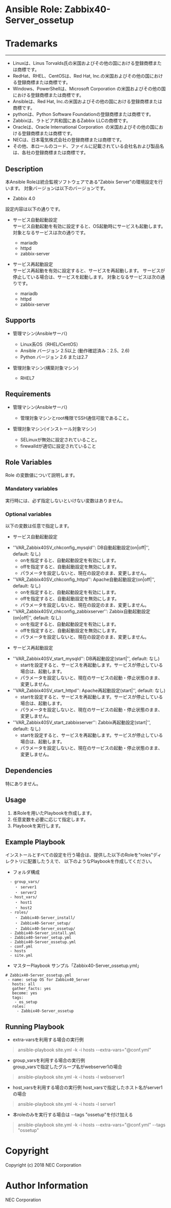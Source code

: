 # Ansible Role: Zabbix40-Server_ossetup

# Trademarks
-----------
* Linuxは、Linus Torvalds氏の米国およびその他の国における登録商標または商標です。
* RedHat、RHEL、CentOSは、Red Hat, Inc.の米国およびその他の国における登録商標または商標です。
* Windows、PowerShellは、Microsoft Corporation の米国およびその他の国における登録商標または商標です。
* Ansibleは、Red Hat, Inc.の米国およびその他の国における登録商標または商標です。
* pythonは、Python Software Foundationの登録商標または商標です。
* Zabbixは、ラトビア共和国にあるZabbix LLCの商標です。
* Oracleは、Oracle International Corporation の米国およびその他の国における登録商標または商標です。
* NECは、日本電気株式会社の登録商標または商標です。
* その他、本ロールのコード、ファイルに記載されている会社名および製品名は、各社の登録商標または商標です。

## Description

本Ansible Roleは統合監視ソフトウェアである"Zabbix Server"の環境設定を行います。
対象バージョンは以下のバージョンです。

- Zabbix 4.0

設定内容は以下の通りです。

- サービス自動起動設定  
サービス自動起動を有効に設定すると、OS起動時にサービスも起動します。
対象となるサービスは次の通りです。
  * mariadb
  * httpd
  * zabbix-server

- サービス再起動設定  
 サービス再起動を有効に設定すると、サービスを再起動します。
 サービスが停止している場合は、サービスを起動します。
 対象となるサービスは次の通りです。
  * mariadb
  * httpd
  * zabbix-server

## Supports

- 管理マシン(Ansibleサーバ)
  * Linux系OS（RHEL/CentOS）
  * Ansible バージョン 2.5以上 (動作確認済み：2.5、2.6)
  * Python バージョン 2.6 または2.7

- 管理対象マシン(構築対象マシン)
  * RHEL7

## Requirements

- 管理マシン(Ansibleサーバ)  
  * 管理対象マシンとroot権限でSSH通信可能であること。

- 管理対象マシン(インストール対象マシン)  
  * SELinuxが無効に設定されていること。
  * firewalldが適切に設定されていること

## Role Variables

Role の変数値について説明します。

### Mandatory variables

実行時には、必ず指定しないといけない変数はありません。

### Optional variables

以下の変数は任意で指定します。

 - サービス自動起動設定
  * ''VAR_Zabbix40SV_chkconfig_mysqld'': DB自動起動設定(on|off|'', default: なし)
    + onを指定すると、自動起動設定を有効にします。
    + offを指定すると、自動起動設定を無効にします。
    + パラメータを設定しないと、現在の設定のまま、変更しません。
  * ''VAR_Zabbix40SV_chkconfig_httpd'': Apache自動起動設定(on|off|'', default: なし)
    + onを指定すると、自動起動設定を有効にします。
    + offを指定すると、自動起動設定を無効にします。
    + パラメータを設定しないと、現在の設定のまま、変更しません。
  * ''VAR_Zabbix40SV_chkconfig_zabbixserver'': Zabbix自動起動設定(on|off|'', default: なし)
    + onを指定すると、自動起動設定を有効にします。
    + offを指定すると、自動起動設定を無効にします。
    + パラメータを設定しないと、現在の設定のまま、変更しません。
 - サービス再起動設定
  * ''VAR_Zabbix40SV_start_mysqld'': DB再起動設定(start|'', default: なし)
    + startを設定すると、サービスを再起動します。サービスが停止している場合は、起動します。
    + パラメータを設定しないと、現在のサービスの起動・停止状態のまま、変更しません。
  * ''VAR_Zabbix40SV_start_httpd'': Apache再起動設定(start|'', default: なし)
    + startを設定すると、サービスを再起動します。サービスが停止している場合は、起動します。
    + パラメータを設定しないと、現在のサービスの起動・停止状態のまま、変更しません。
  * ''VAR_Zabbix40SV_start_zabbixserver'': Zabbix再起動設定(start|'', default: なし)
    + startを設定すると、サービスを再起動します。サービスが停止している場合は、起動します。
    + パラメータを設定しないと、現在のサービスの起動・停止状態のまま、変更しません。

## Dependencies

特にありません。

## Usage

1. 本Roleを用いたPlaybookを作成します。
2. 任意変数を必要に応じて指定します。
3. Playbookを実行します。

## Example Playbook

インストールとすべての設定を行う場合は、提供した以下のRoleを"roles"ディレクトリに配置したうえで、
以下のようなPlaybookを作成してください。

- フォルダ構成
~~~
  - group_vars/
    ・ server1
    ・ server2
  - host_vars/
    ・ host1
    ・ host2
  - roles/
    ・ Zabbix40-Server_install/
    ・ Zabbix40-Server_setup/
    ・ Zabbix40-Server_ossetup/
  - Zabbix40-Server_install.yml
  - Zabbix40-Server_setup.yml
  - Zabbix40-Server_ossetup.yml
  - conf.yml
  - hosts
  - site.yml
~~~

- マスターPlaybook サンプル「Zabbix40-Server_ossetup.yml」
~~~
# Zabbix40-Server_ossetup.yml
 - name: setup OS for Zabbix40_Server
   hosts: all
   gather_facts: yes
   become: yes
   tags:
    - os_setup
   roles:
     - Zabbix40-Server_ossetup
~~~

## Running Playbook

- extra-varsを利用する場合の実行例
> ansible-playbook site.yml -k -i hosts --extra-vars="@conf.yml"

- group\_varsを利用する場合の実行例   
  group\_varsで指定したグループ名がwebserver1の場合
> ansible-playbook site.yml -k -i hosts -l webserver1

- host\_varsを利用する場合の実行例
  host\_varsで指定したホスト名がserver1の場合
> ansible-playbook site.yml -k -i hosts -l server1

- 本roleのみを実行する場合は --tags "ossetup"を付け加える
> ansible-playbook site.yml -k -i hosts --extra-vars="@conf.yml" --tags "ossetup"

# Copyright
Copyright (c) 2018 NEC Corporation

# Author Information
NEC Corporation